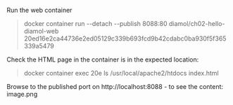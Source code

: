 Run the web container
> docker container run --detach --publish 8088:80 diamol/ch02-hello-diamol-web
20ed16e2ca44736e2ed05129c339b693fcd9b42cdabc0ba930f5f365339a5479

Check the HTML page in the container is in the expected location:
> docker container exec 20e  ls /usr/local/apache2/htdocs
index.html

Browse to the published port on http://localhost:8088 - to see the content:
image.png
